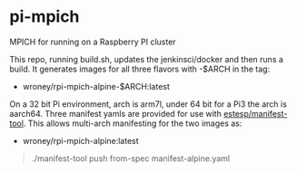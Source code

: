 # pi-mpich
MPICH for running on a Raspberry PI cluster


This repo, running build.sh, updates the jenkinsci/docker and then runs a build.  It generates images for all three flavors with -$ARCH in the tag:
- wroney/rpi-mpich-alpine-$ARCH:latest

On a 32 bit Pi environment, arch is arm7l, under 64 bit for a Pi3 the arch is aarch64.  Three manifest yamls are provided for use with [estesp/manifest-tool](https://github.com/estesp/manifest-tool).  This allows multi-arch manifesting for the two images as:
- wroney/rpi-mpich-alpine:latest

>./manifest-tool push from-spec manifest-alpine.yaml
